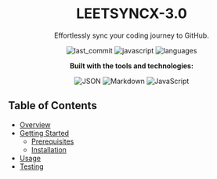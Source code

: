<div align="center">

# LEETSYNCX-3.0

Effortlessly sync your coding journey to GitHub.

![last_commit](https://img.shields.io/badge/last_commit-may-blue) ![javascript](https://img.shields.io/badge/javascript-40.6%25-yellow) ![languages](https://img.shields.io/badge/languages-3-blue)

**Built with the tools and technologies:**

![JSON](https://img.shields.io/badge/JSON-black) ![Markdown](https://img.shields.io/badge/Markdown-black) ![JavaScript](https://img.shields.io/badge/JavaScript-yellow)

</div>

## Table of Contents

- [Overview](#overview)
- [Getting Started](#getting-started)
  - [Prerequisites](#prerequisites)
  - [Installation](#installation)
- [Usage](#usage)
- [Testing](#testing)
